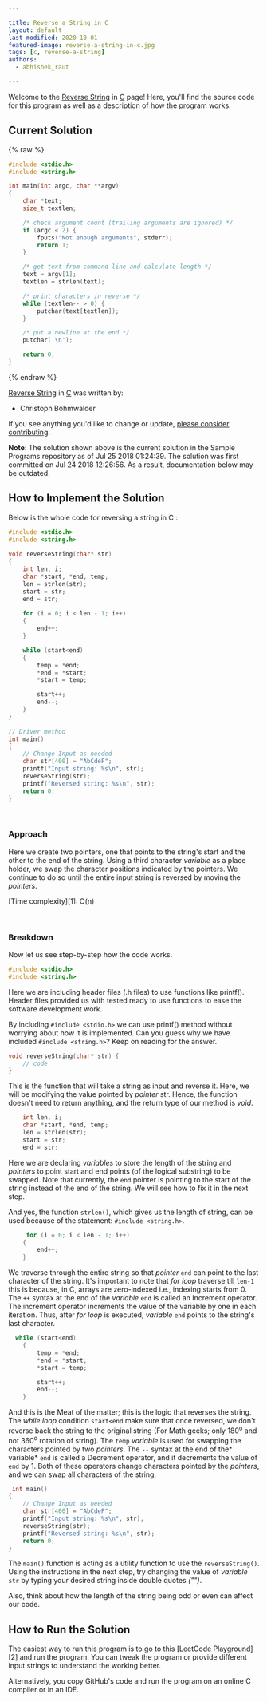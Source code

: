 ```yaml
---

title: Reverse a String in C
layout: default
last-modified: 2020-10-01
featured-image: reverse-a-string-in-c.jpg
tags: [c, reverse-a-string]
authors:
  - abhishek_raut

---
```


Welcome to the [Reverse String](https://sampleprograms.io/projects/reverse-string) in [C](https://sampleprograms.io/languages/c) page! Here, you'll find the source code for this program as well as a description of how the program works.

## Current Solution

{% raw %}

```c
#include <stdio.h>
#include <string.h>

int main(int argc, char **argv)
{
    char *text;
    size_t textlen;

    /* check argument count (trailing arguments are ignored) */
    if (argc < 2) {
        fputs("Not enough arguments", stderr);
        return 1;
    }

    /* get text from command line and calculate length */
    text = argv[1];
    textlen = strlen(text);

    /* print characters in reverse */
    while (textlen-- > 0) {
        putchar(text[textlen]);
    }

    /* put a newline at the end */
    putchar('\n');

    return 0;
}
```

{% endraw %}

[Reverse String](https://sampleprograms.io/projects/reverse-string) in [C](https://sampleprograms.io/languages/c) was written by:

- Christoph Böhmwalder

If you see anything you'd like to change or update, [please consider contributing](https://github.com/TheRenegadeCoder/sample-programs).

**Note**: The solution shown above is the current solution in the Sample Programs repository as of Jul 25 2018 01:24:39. The solution was first committed on Jul 24 2018 12:26:56. As a result, documentation below may be outdated.

## How to Implement the Solution

Below is the whole code for reversing a string in C :

```c
#include <stdio.h> 
#include <string.h> 
  
void reverseString(char* str) 
{ 
    int len, i; 
    char *start, *end, temp;
    len = strlen(str); 
    start = str; 
    end = str; 
  
    for (i = 0; i < len - 1; i++) 
    {
        end++; 
    }

    while (start<end) 
    { 
        temp = *end; 
        *end = *start; 
        *start = temp; 

        start++; 
        end--; 
    } 
} 
  
// Driver method 
int main() 
{   
    // Change Input as needed
    char str[400] = "AbCdeF"; 
    printf("Input string: %s\n", str); 
    reverseString(str); 
    printf("Reversed string: %s\n", str);   
    return 0; 
} 
```
<br/>

### Approach


Here we create two pointers, one that points to the string's start and the other to the end of the string. Using a third character *variable* as a place holder, we swap the character positions indicated by the pointers. We continue to do so until the entire input string is reversed by moving the *pointers*. 

[Time complexity][1]: O(n)

<br/>

### Breakdown

Now let us see step-by-step how the code works.

```c
#include <stdio.h> 
#include <string.h> 
```
Here we are including header files (.h files) to use functions like printf(). Header files provided us with tested ready to use functions to ease the software development work. 

By including `#include <stdio.h>` we can use printf() method without worrying about how it is implemented. Can you guess why we have included `#include <string.h>`? Keep on reading for the answer.

```c
void reverseString(char* str) {
    // code
} 
```
This is the function that will take a string as input and reverse it. Here, we will be modifying the value pointed by *pointer* str. Hence, the function doesn't need to return anything, and the return type of our method is *void*. 

```c
    int len, i; 
    char *start, *end, temp;
    len = strlen(str); 
    start = str; 
    end = str; 
```
Here we are declaring *variables* to store the length of the string and *pointers* to point start and end points (of the logical substring) to be swapped. Note that currently, the `end` pointer is pointing to the start of the string instead of the end of the string. We will see how to fix it in the next step.

And yes, the function `strlen()`, which gives us the length of string, can be used because of the statement: `#include <string.h>`. 

```c
     for (i = 0; i < len - 1; i++) 
    {
        end++; 
    }
```
We traverse through the entire string so that *pointer* `end` can point to the last character of the string. It's important to note that *for loop* traverse till `len-1` this is because, in C, arrays are zero-indexed i.e., indexing starts from 0. The `++` syntax at the end of the *variable* `end` is called an Increment operator. The increment operator increments the value of the variable by one in each iteration. Thus, after *for loop* is executed, *variable* `end` points to the string's last character.

```c
  while (start<end) 
    { 
        temp = *end; 
        *end = *start; 
        *start = temp; 

        start++; 
        end--; 
    } 
```
And this is the Meat of the matter; this is the logic that reverses the string. The *while loop*  condition `start<end` make sure that once reversed, we don't reverse back the string to the original string (For Math geeks; only 180<sup>o</sup> and not 360<sup>o</sup> rotation of string). The `temp` *variable* is used for swapping the characters pointed by two *pointers*. The `--` syntax at the end of the* variable* `end` is called a Decrement operator, and it decrements the value of `end` by 1. Both of these operators change characters pointed by the *pointers*, and we can swap all characters of the string. 

```c
 int main() 
{   
    // Change Input as needed
    char str[400] = "AbCdeF"; 
    printf("Input string: %s\n", str); 
    reverseString(str); 
    printf("Reversed string: %s\n", str);   
    return 0; 
} 
```
The `main()` function is acting as a utility function to use the `reverseString()`.  Using the instructions in the next step, try changing the value of *variable* `str` by typing your desired string inside double quotes *("")*.

Also, think about how the length of the string being odd or even can affect our code.



## How to Run the Solution

The easiest way to run this program is to go to this [LeetCode Playground][2] and run the program. You can tweak the program or provide different input strings to understand the working better.  

Alternatively, you copy GitHub's code and run the program on an online C compiler or in an IDE.
